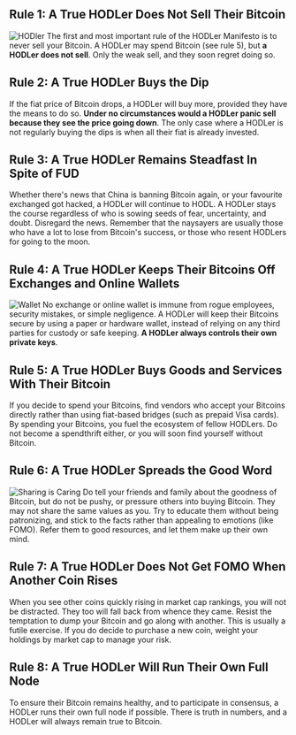 ## Rule 1: A True HODLer Does Not Sell Their Bitcoin

![HODler](/assets/img/hodler.png "HODLer")
The first and most important rule of the HODLer Manifesto is to never sell your
Bitcoin. A HODLer may spend Bitcoin (see rule 5), but **a HODLer does not
sell**. Only the weak sell, and they soon regret doing so.

## Rule 2: A True HODLer Buys the Dip

If the fiat price of Bitcoin drops, a HODLer will buy more, provided they
have the means to do so. **Under no circumstances would a HODLer panic sell
because they see the price going down**. The only case where a HODLer is not
regularly buying the dips is when all their fiat is already invested.

## Rule 3: A True HODLer Remains Steadfast In Spite of FUD

Whether there's news that China is banning Bitcoin again, or your favourite
exchanged got hacked, a HODLer will continue to HODL. A HODLer stays the course
regardless of who is sowing seeds of fear, uncertainty, and doubt. Disregard the
news. Remember that the naysayers are usually those who have a lot to lose from 
Bitcoin's success, or those who resent HODLers for going to the moon.

## Rule 4: A True HODLer Keeps Their Bitcoins Off Exchanges and Online Wallets

![Wallet](/assets/img/wallet.png "Wallet")
No exchange or online wallet is immune from rogue employees, security mistakes,
or simple negligence. A HODLer will keep their Bitcoins secure by using a paper or
hardware wallet, instead of relying on any third parties for custody or safe
keeping. **A HODLer always controls their own private keys**.

## Rule 5: A True HODLer Buys Goods and Services With Their Bitcoin

If you decide to spend your Bitcoins, find vendors who accept your Bitcoins directly
rather than using fiat-based bridges (such as prepaid Visa cards). By spending
your Bitcoins, you fuel the ecosystem of fellow HODLers.  Do not become a
spendthrift either, or you will soon find yourself without Bitcoin.

## Rule 6: A True HODLer Spreads the Good Word

![Sharing is Caring](/assets/img/sharing-is-caring.png "Sharing is Caring")
Do tell your friends and family about the goodness of Bitcoin, but do not be
pushy, or pressure others into buying Bitcoin. They may not share the same
values as you. Try to educate them without being patronizing, and stick to the
facts rather than appealing to emotions (like FOMO). Refer them to good
resources, and let them make up their own mind.

## Rule 7: A True HODLer Does Not Get FOMO When Another Coin Rises

When you see other coins quickly rising in market cap rankings, you will not be
distracted. They too will fall back from whence they came. Resist the temptation
to dump your Bitcoin and go along with another. This is usually a futile exercise.
If you do decide to purchase a new coin, weight your holdings by market cap to
manage your risk.

## Rule 8: A True HODLer Will Run Their Own Full Node

To ensure their Bitcoin remains healthy, and to participate in consensus, a HODLer
runs their own full node if possible. There is truth in numbers, and a HODLer
will always remain true to Bitcoin.
